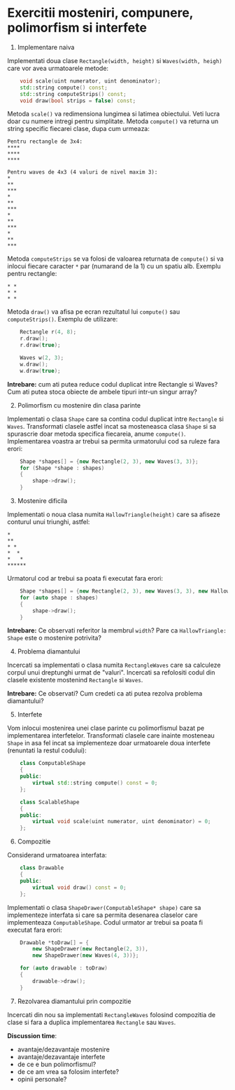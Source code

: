 Exercitii mosteniri, compunere, polimorfism si interfete
===

1. Implementare naiva

Implementati doua clase `Rectangle(width, height)` si `Waves(width, heigh)` care vor avea urmatoarele metode:
```cpp
    void scale(uint numerator, uint denominator);
    std::string compute() const;
    std::string computeStrips() const;
    void draw(bool strips = false) const;
``` 

Metoda `scale()` va redimensiona lungimea si latimea obiectului. Veti lucra doar cu numere
intregi pentru simplitate. Metoda `compute()` va returna un string specific fiecarei clase,
dupa cum urmeaza:
```
Pentru rectangle de 3x4:
****
****
****

Pentru waves de 4x3 (4 valuri de nivel maxim 3):
*
**
***
*
**
***
*
**
***
*
**
***
```

Metoda `computeStrips` se va folosi de valoarea returnata de `compute()` si va inlocui
fiecare caracter `*` par (numarand de la 1) cu un spatiu alb. Exemplu pentru rectangle:
```
* * 
* * 
* * 
```

Metoda `draw()` va afisa pe ecran rezultatul lui `compute()` sau `computeStrips()`.
Exemplu de utilizare:
```cpp
    Rectangle r(4, 8);
    r.draw();
    r.draw(true);

    Waves w(2, 3);
    w.draw();
    w.draw(true);
```

**Intrebare:** cum ati putea reduce codul duplicat intre Rectangle si Waves? Cum ati putea
stoca obiecte de ambele tipuri intr-un singur array?

2. Polimorfism cu mostenire din clasa parinte

Implementati o clasa `Shape` care sa contina codul duplicat intre `Rectangle` si `Waves`.
Transformati clasele astfel incat sa mosteneasca clasa `Shape` si sa spurascrie doar
metoda specifica fiecareia, anume `compute()`. Implementarea voastra ar trebui sa 
permita urmatorului cod sa ruleze fara erori:
```cpp
    Shape *shapes[] = {new Rectangle(2, 3), new Waves(3, 3)};
    for (Shape *shape : shapes)
    {
        shape->draw();
    }
```

3. Mostenire dificila

Implementati o noua clasa numita `HallowTriangle(height)` care sa afiseze conturul
unui triunghi, astfel:
```
*
**
* *
*  *
*   *
******
```

Urmatorul cod ar trebui sa poata fi executat fara erori:
```cpp
    Shape *shapes[] = {new Rectangle(2, 3), new Waves(3, 3), new HallowTriangle(6)};
    for (auto shape : shapes)
    {
        shape->draw();
    }
```

**Intrebare:** Ce observati referitor la membrul `width`? Pare ca `HallowTriangle: Shape` 
este o mostenire potrivita?

4. Problema diamantului

Incercati sa implementati o clasa numita `RectangleWaves` care sa calculeze corpul
unui dreptunghi urmat de "valuri". Incercati sa refolositi codul din clasele existente
mostenind `Rectangle` si `Waves`.

**Intrebare:** Ce observati? Cum credeti ca ati putea rezolva problema diamantului?

5. Interfete

Vom inlocui mostenirea unei clase parinte cu polimorfismul bazat pe implementarea
interfetelor. Transformati clasele care inainte mosteneau `Shape` in asa fel incat
sa implementeze doar urmatoarele doua interfete (renuntati la restul codului):

```cpp
    class ComputableShape
    {
    public:
        virtual std::string compute() const = 0;
    };

    class ScalableShape
    {
    public:
        virtual void scale(uint numerator, uint denominator) = 0;
    };
```

6. Compozitie

Considerand urmatoarea interfata:

```cpp
    class Drawable
    {
    public:
        virtual void draw() const = 0;
    };
```

Implementati o clasa `ShapeDrawer(ComputableShape* shape)` care sa implementeze interfata si care sa permita
desenarea claselor care implementeaza `ComputableShape`. Codul urmator ar trebui sa poata fi
executat fara erori:
```cpp
    Drawable *toDraw[] = {
        new ShapeDrawer(new Rectangle(2, 3)),
        new ShapeDrawer(new Waves(4, 3))};

    for (auto drawable : toDraw)
    {
        drawable->draw();
    }
```

7. Rezolvarea diamantului prin compozitie

Incercati din nou sa implementati `RectangleWaves` folosind compozitia de clase si fara
a duplica implementarea `Rectangle` sau `Waves`.

**Discussion time**:
* avantaje/dezavantaje mostenire
* avantaje/dezavantaje interfete
* de ce e bun polimorfismul?
* de ce am vrea sa folosim interfete?
* opinii personale?